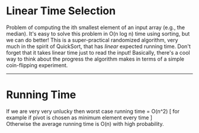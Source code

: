 # Linear Time Selection
Problem of computing the ith smallest element of an input array (e.g., the median). It's easy to solve this problem in O(n log n) time using sorting, but we can do better! This is a super-practical randomized algorithm, very much in the spirit of QuickSort, that has *linear* expected running time. Don't forget that it takes linear time just to read the input! Basically, there's a cool way to think about the progress the algorithm makes in terms of a simple coin-flipping experiment.<br><hr>
# Running Time
If we are very very unlucky then worst case running time = O(n^2) [ for example if pivot is chosen as minimum element every time ]<br>
Otherwise the average running time is O(n) with high probability. 
